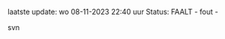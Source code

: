 laatste update: 
wo 08-11-2023 22:40   uur 
Status: FAALT - fout - 
<div class="service R">svn</div>
